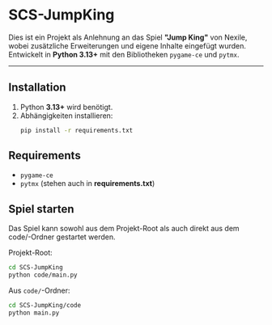 # SCS-JumpKing
Dies ist ein Projekt als Anlehnung an das Spiel **"Jump King"** von Nexile, 
wobei zusätzliche Erweiterungen und eigene Inhalte eingefügt wurden.  
Entwickelt in **Python 3.13+** mit den Bibliotheken `pygame-ce` und `pytmx`.

---

## Installation
1. Python **3.13+** wird benötigt.
2. Abhängigkeiten installieren:
   ```bash
   pip install -r requirements.txt
   ```

## Requirements
- `pygame-ce`
- `pytmx`
(stehen auch in **requirements.txt**)

## Spiel starten
Das Spiel kann sowohl aus dem Projekt-Root als auch direkt aus dem code/-Ordner gestartet werden.

Projekt-Root:   
```bash
cd SCS-JumpKing
python code/main.py
```
Aus `code/`-Ordner:
```bash
cd SCS-JumpKing/code
python main.py
```